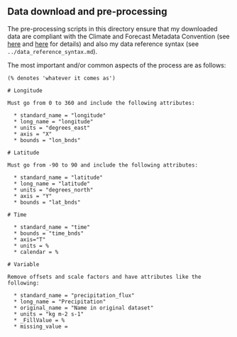 ## Data download and pre-processing

The pre-processing scripts in this directory ensure that my downloaded data are 
compliant with the Climate and Forecast Metadata Convention 
(see [here](http://cf-pcmdi.llnl.gov/) and 
[here](http://badc.nerc.ac.uk/help/formats/netcdf/index_cf.html) for details) and also
my data reference syntax (see `../data_reference_syntax.md`).

The most important and/or common aspects of the process are as follows:

```
(% denotes 'whatever it comes as')

# Longitude

Must go from 0 to 360 and include the following attributes:  
 
  * standard_name = "longitude"  
  * long_name = "longitude"  
  * units = "degrees_east"  
  * axis = "X"  
  * bounds = "lon_bnds"  
 
# Latitude

Must go from -90 to 90 and include the following attributes:  

  * standard_name = "latitude"  
  * long_name = "latitude"  
  * units = "degrees_north"  
  * axis = "Y"  
  * bounds = "lat_bnds" 
 
# Time

  * standard_name = "time"  
  * bounds = "time_bnds"  
  * axis="T"  
  * units = %  
  * calendar = %  

# Variable

Remove offsets and scale factors and have attributes like the following:  

  * standard_name = "precipitation_flux"  
  * long_name = "Precipitation"  
  * original_name = "Name in original dataset"  
  * units = "kg m-2 s-1"  
  * _FillValue = %  
  * missing_value =   

```
